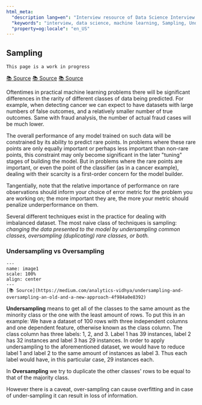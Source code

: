 ```yaml
---
html_meta:
  "description lang=en": "Interview resource of Data Science Interview focusing on Machine Learning Framework Tensorflow."
  "keywords": "interview, data science, machine learning, Sampling, Undersampling, Oversampling"
  "property=og:locale": "en_US"
---
```


## Sampling

```{warning}
This page is a work in progress
```

[📚 Source](https://www.kaggle.com/code/residentmario/undersampling-and-oversampling-imbalanced-data/notebook) [📚 Source](https://medium.com/analytics-vidhya/undersampling-and-oversampling-an-old-and-a-new-approach-4f984a0e8392) [📚 Source](https://www.analyticsvidhya.com/blog/2020/07/10-techniques-to-deal-with-class-imbalance-in-machine-learning/)

Oftentimes in practical machine learning problems there will be significant differences in the rarity of different classes of data being predicted. For example, when detecting cancer we can expect to have datasets with large numbers of false outcomes, and a relatively smaller number of true outcomes. Same with fraud analysis, the number of actual fraud cases will be much lower.

The overall performance of any model trained on such data will be constrained by its ability to predict rare points. In problems where these rare points are only equally important or perhaps less important than non-rare points, this constraint may only become significant in the later "tuning" stages of building the model. But in problems where the rare points are important, or even the point of the classifier (as in a cancer example), dealing with their scarcity is a first-order concern for the model builder.

Tangentially, note that the relative importance of performance on rare observations should inform your choice of error metric for the problem you are working on; the more important they are, the more your metric should penalize underperformance on them.

Several different techniques exist in the practice for dealing with imbalanced dataset. The most naive class of techniques is sampling: *changing the data presented to the model by undersampling common classes, oversampling (duplicating) rare classes, or both.*

### Undersampling vs Oversampling

```{figure} ../Data/images/image7.PNG
---
name: image1
scale: 100%
align: center
---
[📚 Source](https://medium.com/analytics-vidhya/undersampling-and-oversampling-an-old-and-a-new-approach-4f984a0e8392)
```

**Undersampling** means to get all of the classes to the same amount as the minority class or the one with the least amount of rows. To put this in an example: We have a dataset of 100 rows with three independent columns and one dependent feature, otherwise known as the class column. The class column has three labels: 1, 2, and 3. Label 1 has 39 instances, label 2 has 32 instances and label 3 has 29 instances. In order to apply undersampling to the aforementioned dataset, we would have to reduce label 1 and label 2 to the same amount of instances as label 3. Thus each label would have, in this particular case, 29 instances each.

In **Oversampling** we try to duplicate the other classes' rows to be equal to that of the majority class.

However there is a caveat, over-sampling can cause overfitting and in case of under-sampling it can result in loss of information.

